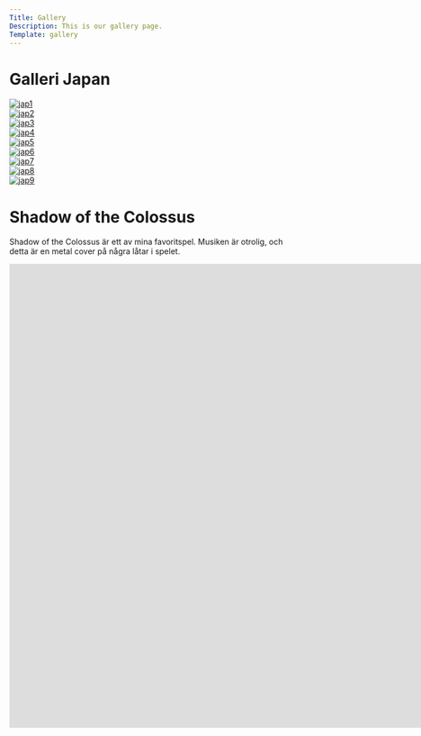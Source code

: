 ```yaml
---
Title: Gallery
Description: This is our gallery page.
Template: gallery
---
```


Galleri Japan
==========================

<div class="image-box">
    <a href="%base_url%/image/shrine.jpg" target="_blank">
        <picture>
            <source media="(min-width: 1090px)" srcset="%base_url%/image/shrine.jpg">
            <img src="%base_url%/image/shrine.jpg&w=1089" alt="jap1">
        </picture>
    </a>
</div>
<div class="image-box">
    <a href="%base_url%/image/castle_flowers.jpg" target="_blank">
        <picture>
            <source media="(min-width: 1090px)" srcset="%base_url%/image/castle_flowers.jpg">
            <img src="%base_url%/image/castle_flowers.jpg&w=1089" alt="jap2">
        </picture>
    </a>
</div>
<div class="image-box">
    <a href="%base_url%/image/archway_water.jpg" target="_blank">
        <picture>
            <source media="(min-width: 1090px)" srcset="%base_url%/image/archway_water.jpg">
            <img src="%base_url%/image/archway_water.jpg&w=1089" alt="jap3">
        </picture>
    </a>
</div>
<div class="image-box">
    <a href="%base_url%/image/old_town.jpg" target="_blank">
        <picture>
            <source media="(min-width: 1090px)" srcset="%base_url%/image/old_town.jpg">
            <img src="%base_url%/image/old_town.jpg&w=1089" alt="jap4">
        </picture>
    </a>
</div>
<div class="image-box">
    <a href="%base_url%/image/lanterns.jpg" target="_blank">
        <picture>
            <source media="(min-width: 1090px)" srcset="%base_url%/image/lanterns.jpg">
            <img src="%base_url%/image/lanterns.jpg&w=1089" alt="jap5">
        </picture>
    </a>
</div>
<div class="image-box">
    <a href="%base_url%/image/archway.jpg" target="_blank">
        <picture>
            <source media="(min-width: 1090px)" srcset="%base_url%/image/archway.jpg">
            <img src="%base_url%/image/archway.jpg&w=1089" alt="jap6">
        </picture>
    </a>
</div>
<div class="image-box">
    <a href="%base_url%/image/fuji.jpg" target="_blank">
        <picture>
            <source media="(min-width: 1090px)" srcset="%base_url%/image/fuji.jpg">
            <img src="%base_url%/image/fuji.jpg&w=1089" alt="jap7">
        </picture>
    </a>
</div>
<div class="image-box">
    <a href="%base_url%/image/town.jpg" target="_blank">
        <picture>
            <source media="(min-width: 1090px)" srcset="%base_url%/image/town.jpg">
            <img src="%base_url%/image/town.jpg&w=1089" alt="jap8">
        </picture>
    </a>
</div>
<div class="image-box">
    <a href="%base_url%/image/castle_water.jpg" target="_blank">
        <picture>
            <source media="(min-width: 1090px)" srcset="%base_url%/image/castle_water.jpg">
            <img src="%base_url%/image/castle_water.jpg&w=1089" alt="jap9">
        </picture>
    </a>
</div>

Shadow of the Colossus
==========================

<p style="grid-column: span 3;">Shadow of the Colossus är ett av mina favoritspel. Musiken är otrolig, och detta är en metal cover på några låtar i spelet.</p>

<div class="video-box">
    <div class="embed-container">
        <iframe width="1903" height="824" src="https://www.youtube.com/embed/W2Phd8Tl4VM" title="Shadow of the Colossus -Metal Medley-" frameborder="0" allow="accelerometer; autoplay; clipboard-write; encrypted-media; gyroscope; picture-in-picture; web-share" referrerpolicy="strict-origin-when-cross-origin" allowfullscreen></iframe>
    </div>
</div>